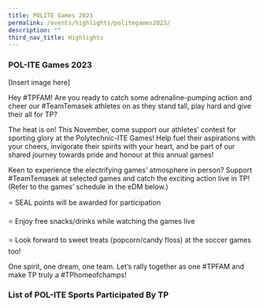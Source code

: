 ```yaml
---
title: POLITE Games 2023
permalink: /events/highlights/politegames2023/
description: ""
third_nav_title: Highlights
---
```

### **POL-ITE Games 2023**

[Insert image here]

Hey #TPFAM! Are you ready to catch some adrenaline-pumping action and cheer our #TeamTemasek athletes on as they stand tall, play hard and give their all for TP?

The heat is on! This November, come support our athletes’ contest for sporting glory at the Polytechnic-ITE Games! Help fuel their aspirations with your cheers, invigorate their spirits with your heart, and be part of our shared journey towards pride and honour at this annual games!

Keen to experience the electrifying games’ atmosphere in person? Support #TeamTemasek at selected games and catch the exciting action live in TP! (Refer to the games’ schedule in the eDM below.)

⭐ SEAL points will be awarded for participation

⭐ Enjoy free snacks/drinks while watching the games live

⭐ Look forward to sweet treats (popcorn/candy floss) at the soccer games too!

One spirit, one dream, one team. Let’s rally together as one #TPFAM and make TP truly a #TPhomeofchamps!

### **List of POL-ITE Sports Participated By TP**

